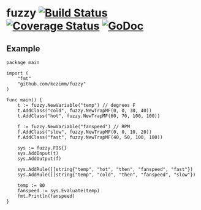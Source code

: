 # fuzzy [![Build Status](https://travis-ci.org/kczimm/fuzzy.svg?branch=master)](https://travis-ci.org/kczimm/fuzzy) [![Coverage Status](https://coveralls.io/repos/github/kczimm/fuzzy/badge.svg)](https://coveralls.io/github/kczimm/fuzzy?branch=master) [![GoDoc](https://godoc.org/github.com/kczimm/fuzzy?status.svg)](https://godoc.org/github.com/kczimm/fuzzy)

## Example
```
package main

import (
	"fmt"
	"github.com/kczimm/fuzzy"
)

func main() {
	t := fuzzy.NewVariable("temp") // degrees F
	t.AddClass("cold", fuzzy.NewTrapMF(0, 0, 30, 40))
	t.AddClass("hot", fuzzy.NewTrapMF(60, 70, 100, 100))

	f := fuzzy.NewVariable("fanspeed") // RPM
	f.AddClass("slow", fuzzy.NewTrapMF(0, 0, 10, 20))
	f.AddClass("fast", fuzzy.NewTrapMF(40, 50, 100, 100))

	sys := fuzzy.FIS{}
	sys.AddInput(t)
	sys.AddOutput(f)

	sys.AddRule([]string{"temp", "hot", "then", "fanspeed", "fast"})
	sys.AddRule([]string{"temp", "cold", "then", "fanspeed", "slow"})

	temp := 80
	fanspeed := sys.Evaluate(temp)
	fmt.Println(fanspeed)
}
```
